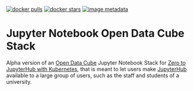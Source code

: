 [![docker pulls](https://img.shields.io/docker/pulls/luigidifraia/datacube-notebook.svg)](https://hub.docker.com/r/luigidifraia/datacube-notebook/)
[![docker stars](https://img.shields.io/docker/stars/luigidifraia/datacube-notebook.svg)](https://hub.docker.com/r/luigidifraia/datacube-notebook/)
[![image metadata](https://images.microbadger.com/badges/image/luigidifraia/datacube-notebook.svg)](https://microbadger.com/images/luigidifraia/datacube-notebook "luigidifraia/datacube-notebook image metadata")

# Jupyter Notebook Open Data Cube Stack

Alpha version of an [Open Data Cube](https://www.opendatacube.org/) Jupyter Notebook Stack for [Zero to JupyterHub with Kubernetes](https://zero-to-jupyterhub.readthedocs.io/en/latest/), that is meant to let users make [JupyterHub](https://jupyter.org/hub) available to a large group of users, such as the staff and students of a university.

